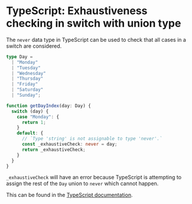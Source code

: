 # TypeScript: Exhaustiveness checking in switch with union type

The `never` data type in TypeScript can be used to check that all cases in a switch are considered.

```ts
type Day =
  | "Monday"
  | "Tuesday"
  | "Wednesday"
  | "Thursday"
  | "Friday"
  | "Saturday"
  | "Sunday";

function getDayIndex(day: Day) {
  switch (day) {
    case "Monday": {
      return 1;
    }
    default: {
      // `Type 'string' is not assignable to type 'never'.`
      const _exhaustiveCheck: never = day;
      return _exhaustiveCheck;
    }
  }
}
```

`_exhaustiveCheck` will have an error because TypeScript is attempting to assign the rest of the `Day` union to `never` which cannot happen.

This can be found in the [TypeScript documentation](https://www.typescriptlang.org/docs/handbook/2/narrowing.html?#exhaustiveness-checking).
